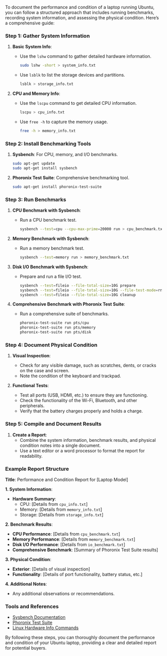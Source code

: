 To document the performance and condition of a laptop running Ubuntu, you can follow a structured approach that includes running benchmarks, recording system information, and assessing the physical condition. Here’s a comprehensive guide:

### Step 1: Gather System Information

1. **Basic System Info**:
   - Use the `lshw` command to gather detailed hardware information.
     ```sh
     sudo lshw -short > system_info.txt
     ```
   - Use `lsblk` to list the storage devices and partitions.
     ```sh
     lsblk > storage_info.txt
     ```

2. **CPU and Memory Info**:
   - Use the `lscpu` command to get detailed CPU information.
     ```sh
     lscpu > cpu_info.txt
     ```
   - Use `free -h` to capture the memory usage.
     ```sh
     free -h > memory_info.txt
     ```

### Step 2: Install Benchmarking Tools

1. **Sysbench**: For CPU, memory, and I/O benchmarks.
   ```sh
   sudo apt-get update
   sudo apt-get install sysbench
   ```

2. **Phoronix Test Suite**: Comprehensive benchmarking tool.
   ```sh
   sudo apt-get install phoronix-test-suite
   ```

### Step 3: Run Benchmarks

1. **CPU Benchmark with Sysbench**:
   - Run a CPU benchmark test.
     ```sh
     sysbench --test=cpu --cpu-max-prime=20000 run > cpu_benchmark.txt
     ```

2. **Memory Benchmark with Sysbench**:
   - Run a memory benchmark test.
     ```sh
     sysbench --test=memory run > memory_benchmark.txt
     ```

3. **Disk I/O Benchmark with Sysbench**:
   - Prepare and run a file I/O test.
     ```sh
     sysbench --test=fileio --file-total-size=10G prepare
     sysbench --test=fileio --file-total-size=10G --file-test-mode=rndrw --max-time=300 --max-requests=0 run > io_benchmark.txt
     sysbench --test=fileio --file-total-size=10G cleanup
     ```

4. **Comprehensive Benchmark with Phoronix Test Suite**:
   - Run a comprehensive suite of benchmarks.
     ```sh
     phoronix-test-suite run pts/cpu
     phoronix-test-suite run pts/memory
     phoronix-test-suite run pts/disk
     ```

### Step 4: Document Physical Condition

1. **Visual Inspection**:
   - Check for any visible damage, such as scratches, dents, or cracks on the case and screen.
   - Note the condition of the keyboard and trackpad.

2. **Functional Tests**:
   - Test all ports (USB, HDMI, etc.) to ensure they are functioning.
   - Check the functionality of the Wi-Fi, Bluetooth, and other peripherals.
   - Verify that the battery charges properly and holds a charge.

### Step 5: Compile and Document Results

1. **Create a Report**:
   - Combine the system information, benchmark results, and physical condition notes into a single document.
   - Use a text editor or a word processor to format the report for readability.

### Example Report Structure

**Title**: Performance and Condition Report for [Laptop Model]

**1. System Information**:
- **Hardware Summary**: 
  - CPU: [Details from `cpu_info.txt`]
  - Memory: [Details from `memory_info.txt`]
  - Storage: [Details from `storage_info.txt`]

**2. Benchmark Results**:
- **CPU Performance**: [Details from `cpu_benchmark.txt`]
- **Memory Performance**: [Details from `memory_benchmark.txt`]
- **Disk I/O Performance**: [Details from `io_benchmark.txt`]
- **Comprehensive Benchmark**: [Summary of Phoronix Test Suite results]

**3. Physical Condition**:
- **Exterior**: [Details of visual inspection]
- **Functionality**: [Details of port functionality, battery status, etc.]

**4. Additional Notes**:
- Any additional observations or recommendations.

### Tools and References
- [Sysbench Documentation](https://github.com/akopytov/sysbench)
- [Phoronix Test Suite](https://www.phoronix-test-suite.com/)
- [Linux Hardware Info Commands](https://www.cyberciti.biz/faq/how-to-get-hardware-information-on-linux/)

By following these steps, you can thoroughly document the performance and condition of your Ubuntu laptop, providing a clear and detailed report for potential buyers.